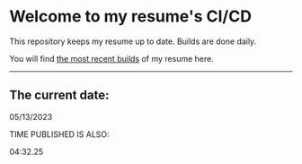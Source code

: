 # Welcome to my resume's CI/CD
This repository keeps my resume up to date. Builds are done daily.
  
You will find [the most recent builds](output/) of my resume here.
* * *
 
## The current date:  
 05/13/2023 
   
  
  
 TIME PUBLISHED IS ALSO: 
  
 04:32.25 
  
  
